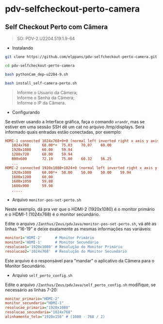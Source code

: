 # pdv-selfcheckout-perto-camera
## Self Checkout Perto com Câmera

>SO: PDV-2.U2204.519.1.9-64

- Instalando

```bash
git clone https://github.com/elppans/pdv-selfcheckout-perto-camera.git
```
```bash
cd pdv-selfcheckout-perto-camera
```
```bash
bash pythonCam_dep-u2204-9.sh
```
```bash
bash install_self-camera-perto.sh
```

>Informe o Usuario da Câmera;  
>Informe o Senha da Câmera;  
>Informe o IP da Câmera.  

- Configurando

Se estiver usando a Interface gráfica, faça o comando `xrandr`, mas se estiver em uma sessão SSH dê um cat no arquivo /tmp/displays.
Será informado quais entradas estão conectadas, por exemplo:

```ini
HDMI-1 connected 1024x768+0+0 (normal left inverted right x axis y axis) 410mm x 230mm
   1024x768      60.00*+  75.03    70.07    60.00
   1920x1080     60.00    59.94
   1280x720      60.00    59.94
   800x600       72.19    75.00    60.32    56.25
   ...
HDMI-2 connected 1920x1080+1024+0 (normal left inverted right x axis y axis) 477mm x 268mm
   1920x1080     60.00*+  50.00    50.00    50.00    59.94
   1600x1200     60.00
   1680x1050     59.88
   1600x900      59.98
   .....
```
- Arquivo `monitor-pos-set-perto.sh`

Neste exemplo, dá pra ver que o HDMI-2 (1920x1080) é o monitor primário e o HDMI-1 (1024x768) é o monitor secundário.

Edite o arquivo `/Zanthus/Zeus/pdvJava/monitor-pos-set-perto.sh`, vá até as linhas "16-19" e deixe exatamente as mesmas informações nas variáveis:

```ini
monitor1='HDMI-2'      # Monitor Primário
monitor2='HDMI-1'      # Monitor Secundário
resolucao1='1920x1080' # Resolução do Monitor Primário
resolucao2='1024x768'  # Resolução do Monitor Secundário
```

Este arquivo é o responsável para "mandar" o aplicativo da Câmera para o Monitor Secundário.

- Arquivo `self_perto_config.sh`

Edite o arquivo `/Zanthus/Zeus/pdvJava/self_perto_config.sh` modifique, se necessário as linhas 7-20:

```ini
monitor_primario="HDMI-2"
monitor_secundario="HDMI-1"
resolucao_primaria="1920x1080"
resolucao_secundaria="1024x768"
alinhamento_tela="1920x156" # (1080 - 768 / 2)
```
